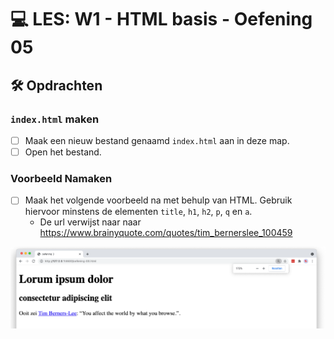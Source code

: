# 💻 LES: W1 - HTML basis - Oefening 05

## 🛠️ Opdrachten

### `index.html` maken

 - [ ] Maak een nieuw bestand genaamd `index.html` aan in deze map.
 - [ ] Open het bestand.

### Voorbeeld Namaken

 - [ ] Maak het volgende voorbeeld na met behulp van HTML. Gebruik hiervoor minstens de elementen `title`, `h1`, `h2`, `p`, `q` en `a`.
    - De url verwijst naar naar https://www.brainyquote.com/quotes/tim_bernerslee_100459

![Alt text](image.png)